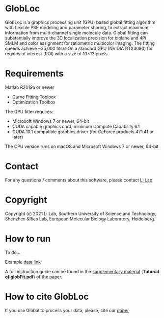 # GlobLoc
 GlobLoc is a graphics processing unit (GPU) based global fitting algorithm with flexible PSF modeling and parameter sharing, to extract maximum information from multi-channel single molecule data. Global fitting can substantially improve the 3D localization precision for biplane and 4Pi SMLM and color assignment for ratiometric multicolor imaging. The fitting speeds achieve ~35,000 fits/s On a standard GPU (NVIDIA RTX3090) for regions of interest (ROI) with a size of 13×13 pixels.



# Requirements
Matlab R2019a or newer  
  - Curve Fitting Toolbox
  - Optimization Toolbox

The GPU fitter requires:
  
  - Microsoft Windows 7 or newer, 64-bit
  - CUDA capable graphics card, minimum Compute Capability 6.1
  - CUDA 10.1 compatible graphics driver (for GeForce products 471.41 or later)

The CPU version runs on macOS and Microsoft Windows 7 or newer, 64-bit
# Contact
For any questions / comments about this software, please contact [Li Lab](https://faculty.sustech.edu.cn/liym2019/en/).

# Copyright 
Copyright (c) 2021 Li Lab, Southern University of Science and Technology, Shenzhen &Ries Lab, European Molecular Biology Laboratory, Heidelberg.

 # How to run
 To do...
 
 Example [data link](https://oc.embl.de/index.php/s/bs1ADBsc4t6aiVV)
 
A full instruction guide can be found in the [supplementary material](https://www.biorxiv.org/content/10.1101/2021.09.22.461230v1.supplementary-material)  (**Tutorial of globFit.pdf**) of the paper.


 # How to cite GlobLoc
If you use Global to process your data, please, cite our [paper](https://www.biorxiv.org/content/10.1101/2021.09.22.461230v1)


